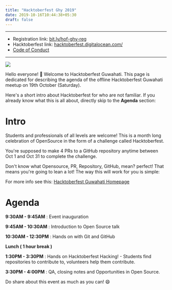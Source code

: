 ```yaml
---
title: "Hacktoberfest Ghy 2019"
date: 2019-10-16T10:44:38+05:30
draft: false
---
```


---

- Registration link: [bit.ly/hof-ghy-reg](http://bit.ly/hof-ghy-reg)
- Hacktoberfest link: [hacktoberfest.digitalocean.com/](https://hacktoberfest.digitalocean.com/)
- [Code of Conduct](https://docs.google.com/document/d/1gFKOhyUqMZzrZcbq8A_TpO5x9J9HK6agv70awCH8pyI/edit)

---

![](/hof-ghy-poster.png)

Hello everyone! 🎊 Welcome to Hacktoberfest Guwahati. This page is dedicated for describing the agenda of the offline Hacktoberfest Guwahati meetup on 19th October (Saturday).

Here's a short intro about Hacktoberfest for who are not familiar. If you already know what this is all about, directly skip to the **Agenda** section:

# Intro
Students and professionals of all levels are welcome! This is a month long celebration of OpenSource in the form of a challenge called Hacktoberfest.

You're supposed to make 4 PRs to a GitHub repository anytime between Oct 1 and Oct 31 to complete the challenge.

Don't know what Opensource, PR, Repository, GitHub, mean? perfect! That means you're going to lean a lot! The way this will work for you is simple:

For more info see this: [Hacktoberfest Guwahati Homepage](https://hacktoberfest.fossassam.tech)


# Agenda

**9:30AM - 9:45AM** : Event inauguration

**9:45AM - 10:30AM** : Introduction to Open Source talk

**10:30AM - 12:30PM** : Hands on with Git and GitHub

**Lunch ( 1 hour break )**

**1:30PM - 3:30PM** : Hands on Hacktoberfest Hacking! - Students find repositories to contribute to, volunteers help them contribute.

**3:30PM - 4:00PM** : QA, closing notes and Opportunities in Open Source.

Do share about this event as much as you can! 😄

